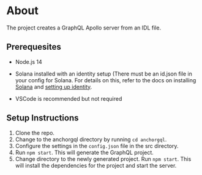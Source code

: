 # About

The project creates a GraphQL Apollo server from an IDL file.

## Prerequesites

- Node.js 14 

- Solana installed with an identity setup (There must be an id.json file in your config for Solana. For details on this, refer to the docs on installing [Solana](https://docs.solana.com/cli/install-solana-cli-tools#:~:text=%20Windows%23%20%201%20Open%20a%20Command%20Prompt,Solana%20installer%20into%20a%20temporary%20directory%3A%20More%20) and [setting up identity](https://docs.solana.com/running-validator/validator-start#generate-identity).

- VSCode is recommended but not required

## Setup Instructions

1. Clone the repo.
2. Change to the anchorgql directory by running `cd anchorgql`.
3. Configure the settings in the `config.json` file in the src directory.
4. Run `npm start`. This will generate the GraphQL project.
5. Change directory to the newly generated project. Run `npm start`. This will install the dependencies for the project and start the server.